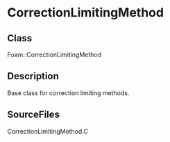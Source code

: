 # CorrectionLimitingMethod 
## Class
Foam::CorrectionLimitingMethod

## Description
Base class for correction limiting methods.

## SourceFiles
CorrectionLimitingMethod.C

